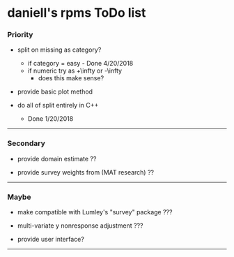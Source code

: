 
# daniell's rpms ToDo list 

  
### Priority

* split on missing as category?
     * if category = easy
      - Done 4/20/2018
     * if numeric try as +\infty or -\infty
       - does this make sense?

* provide basic plot method

* do all of split entirely in C++
  - Done 1/20/2018


***

### Secondary


* provide domain estimate ??

* provide survey weights from (MAT research) ??

***

### Maybe

* make compatible with Lumley's "survey" package ???

* multi-variate y
  nonresponse adjustment ???

* provide user interface?



***


